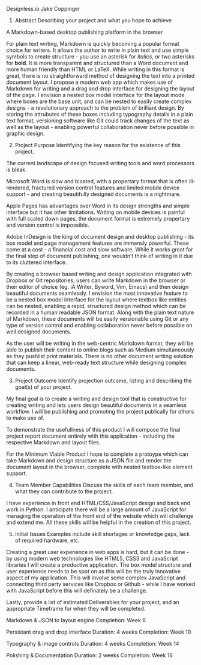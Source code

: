 Designless.ioJake Coppinger1.	Abstract
Describing your project and what you hope to achieve
A Markdown-based desktop publishing platform in the browserFor plain text writing, Markdown is quickly becoming a popular format choice for writers. It allows the author to write in plain text and use simple symbols to create structure -  you use an asterisk for *italics*, or two asterisks for **bold**. It is more transparent and structured than a Word document and more human friendly than HTML or LaTeX. While writing in this format is great, there is no straightforward method of designing the text into a printed document layout. I propose a modern web app which makes use of Markdown for writing and a drag and drop interface for designing the layout of the page.  I envision a nested box model interface for the layout mode where boxes are the base unit, and can be nested to easily create complex designs - a revolutionary approach to the problem of brilliant design. By storing the attrubutes of these boxes including typography details in a plain text format, versioning software like Git could track changes of the text as well as the layout - enabling powerful collaboration never before possible in graphic design.2. Project PurposeIdentifying the key reason for the existence of this project.

The current landscape of design focused writing tools and word processors is bleak. 

Microsoft Word is slow and bloated, with a propertary format that is often ill-rendered, fractured version control features and limited mobile device support - and creating beautifully designed documents is a nightmare.

Apple Pages has advantages over Word in its design strengths and simple interface but it has other limitations.  Writing on mobile devices is painful with full scaled down pages, the document format is extremely propertary and version control is impossible.

Adobe InDesign is the king of document design and desktop publishing - its box model and page management features are immensly powerful. These come at a cost - a financial cost and slow software. While it works great for the final step of document publishing, one wouldn’t think of writing in it due to its cluttered interface.

By creating a browser based writing and design application integrated with Dropbox or Git repositories, users can write Markdown in the browser or their editor of choice (eg. iA Writer, Byword, Vim, Emacs) and then design beautiful documents seamlessly. I envision the most innovative feature to be a nested box model interface for the layout where textbox like entities can be nested, enabling a rapid, structured design method which can be recorded in a human readable JSON format. Along with the plain text nature of Markdown, these documents will be easily versionable using Git or any type of version control and enabling collaboration never before possible on well designed documents.

As the user will be writing in the web-centric Markdown format, they will be able to publish their content to online blogs such as Medium simultaneously as they pushlist print materials. There is no other document writing solution that can keep a linear, web-ready text structure while designing complex documents.

3. Project Outcome
Identify projection outcome, listing and describing the goal(s) of your project.

My final goal is to create a writing and design tool that is constructive for creating writing and lets users design beautiful documents in a seamless workflow. I will be publishing and promoting the project publically for others to make use of. 

To demonstrate the usefullness of this product I will compose the final project report document entirely with this application - including the respective Markdown and layout files. 

For the Minimum Viable Product I hope to complete a protoype which can take Markdown and design structure as a JSON file and render the document layout in the browser, complete with nested textbox-like element support.


4. Team Member Capabilities
Discuss the skills of each team member, and what they can contribute to the project.

I have experience in front end HTML/CSS/JavaScript design and back end work in Python. I anticipate there will be a large amount of JavaScript for managing the operation of the front end of the website which will challenge and extend me. All these skills will be helpful in the creation of this project.

5. Initial Issues
Examples include skill shortages or knowledge gaps, lack of required hardware, etc.

Creating a great user experience in web apps is hard, but it can be done - by using modern web technologies like HTML5, CSS3 and JavaScript libraries I will create a productive application. The box model structure and user experience needs to be spot on as this will be the truly innovative aspect of my application. This will involve some complex JavaScript and connecting third party services like Dropbox or Github - while I have worked with JavaScript before this will definately be a challenge.

Lastly, provide a list of estimated Deliverables for your project, and an appropriate Timeframe for when they will becompleted.

Markdown & JSON to layout engine
Completion: Week 6

Persistant drag and drop interface
Duration: 4 weeks
Completion: Week 10

Typography & image controls
Duration: 4 weeks
Completion: Week 14

Polishing & Documentation
Duration: 2 weeks
Completion: Week 16




